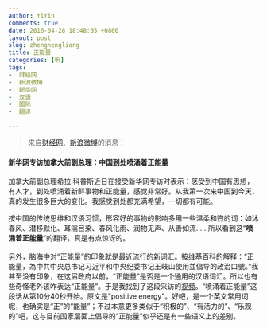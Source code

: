 ```yaml
---
author: YiYin
comments: true
date: 2016-04-28 18:48:05 +0800
layout: post
slug: zhengnengliang
title: 正能量
categories: [听]
tags: 
-  财经网
-  新浪微博
-  新华网
-  汉语
-  国际
-  翻译

---
```


<blockquote>来自<a href="http://politics.caijing.com.cn/20160428/4112494.shtml">财经网</a>、<a href="http://weibo.com/1642088277/Dt4pBnwUR?ref=collection&type=comment#_rnd1461840887081">新浪微博</a>的消息：</blockquote>

#### 新华网专访加拿大前副总理：中国到处喷涌着正能量 

加拿大前副总理希拉·科普斯近日在接受新华网专访时表示：感受到中国有思想，有人才，到处喷涌着新鲜事物和正能量，感觉非常好。从我第一次来中国到今天，真的发生很多巨大的变化。我感觉到处都充满希望，一切都有可能。

<div class="commentsonquote">
<div class="yiyin">
按中国的传统思维和汉语习惯，形容好的事物的影响多用一些温柔和煦的词：如沐春风、潜移默化、耳濡目染、春风化雨、润物无声、从善如流……所以看到这“<b>喷涌着正能量</b>”的翻译，真是有点惊讶的。<br/><br/>
另外，脑海中对“正能量”的印象就是最近流行的新词汇。按维基百科的解释：“正能量，為中共中央总书记习近平和中央纪委书记王岐山使用並倡导的政治口號。”我甚至没有印象，在这届政府以前，“正能量”是否是一个通用的汉语词汇。所以也有些奇怪老外该咋表达“正能量”。于是我找到了这段采访的<a href="http://news.xinhuanet.com/world/2016-04/28/c_128941343.htm">视频</a>。“喷涌着正能量”这段话从第10分40秒开始。原文是"positive energy"。好吧，是一个英文常用词呢，也确实是“正”的“能量”；不过本意更多类似于“积极的”、“有活力的”、“乐观的”吧，这与目前国家层面上倡导的“正能量”似乎还是有一些语义上的差别。</div>
</div>

